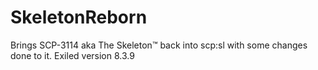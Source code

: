 # SkeletonReborn
 Brings SCP-3114 aka The Skeleton™ back into scp:sl with some changes done to it.
 Exiled version 8.3.9
